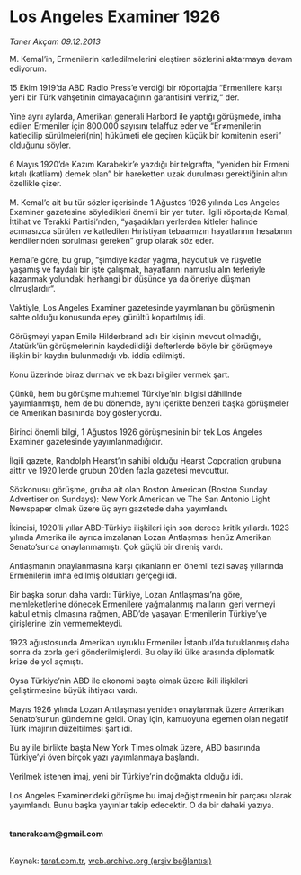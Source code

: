 # Los Angeles Examiner 1926

*Taner Akçam 09.12.2013*

<div class="yazi">M. Kemal’in, Ermenilerin katledilmelerini eleştiren sözlerini aktarmaya devam ediyorum.<br/><br/>15 Ekim 1919’da ABD Radio Press’e verdiği bir röportajda “Ermenilere karşı yeni bir Türk vahşetinin olmayacağının garantisini veririz,“ der.<br/><br/>Yine aynı aylarda, Amerikan generali Harbord ile yaptığı görüşmede, imha edilen Ermeniler için 800.000 sayısını telaffuz eder ve “Er≠menilerin katledilip sürülmeleri(nin) hükümeti ele geçiren küçük bir komitenin eseri” olduğunu söyler.<br/><br/>6 Mayıs 1920’de Kazım Karabekir’e yazdığı bir telgrafta, “yeniden bir Ermeni kıtalı (katliamı) demek olan” bir hareketten uzak durulması gerektiğinin altını özellikle çizer.<br/><br/>M. Kemal’e ait bu tür sözler içerisinde 1 Ağustos 1926 yılında Los Angeles Examiner gazetesine söyledikleri önemli bir yer tutar. İlgili röportajda Kemal, İttihat ve Terakki Partisi’nden, “yaşadıkları yerlerden kitleler halinde acımasızca sürülen ve katledilen Hıristiyan tebaamızın hayatlarının hesabının kendilerinden sorulması gereken” grup olarak söz eder.<br/><br/>Kemal’e göre, bu grup, “şimdiye kadar yağma, haydutluk ve rüşvetle yaşamış ve faydalı bir işte çalışmak, hayatlarını namuslu alın terleriyle kazanmak yolundaki herhangi bir düşünce ya da öneriye düşman olmuşlardır“.<br/><br/>Vaktiyle, Los Angeles Examiner gazetesinde yayımlanan bu görüşmenin sahte olduğu konusunda epey gürültü kopartılmış idi.<br/><br/>Görüşmeyi yapan Emile Hilderbrand adlı bir kişinin mevcut olmadığı, Atatürk’ün görüşmelerinin kaydedildiği defterlerde böyle bir görüşmeye ilişkin bir kaydın bulunmadığı vb. iddia edilmişti.<br/><br/>Konu üzerinde biraz durmak ve ek bazı bilgiler vermek şart.<br/><br/>Çünkü, hem bu görüşme muhtemel Türkiye’nin bilgisi dâhilinde yayımlanmıştı, hem de bu dönemde, aynı içerikte benzeri başka görüşmeler de Amerikan basınında boy gösteriyordu.<br/><br/>Birinci önemli bilgi, 1 Ağustos 1926 görüşmesinin bir tek Los Angeles Examiner gazetesinde yayımlanmadığıdır.<br/><br/>İlgili gazete, Randolph Hearst’ın sahibi olduğu Hearst Coporation grubuna aittir ve 1920’lerde grubun 20’den fazla gazetesi mevcuttur.<br/><br/>Sözkonusu görüşme, gruba ait olan Boston American (Boston Sunday Advertiser on Sundays): New York American ve The San Antonio Light Newspaper olmak üzere üç ayrı gazetede daha yayımlandı.<br/><br/>İkincisi, 1920’li yıllar ABD-Türkiye ilişkileri için son derece kritik yıllardı. 1923 yılında Amerika ile ayrıca imzalanan Lozan Antlaşması henüz Amerikan Senato’sunca onaylanmamıştı. Çok güçlü bir direniş vardı.<br/><br/>Antlaşmanın onaylanmasına karşı çıkanların en önemli tezi savaş yıllarında Ermenilerin imha edilmiş oldukları gerçeği idi.<br/><br/>Bir başka sorun daha vardı: Türkiye, Lozan Antlaşması’na göre, memleketlerine dönecek Ermenilere yağmalanmış mallarını geri vermeyi kabul etmiş olmasına rağmen, ABD’de yaşayan Ermenilerin Türkiye’ye girişlerine izin vermemekteydi.<br/><br/>1923 ağustosunda Amerikan uyruklu Ermeniler İstanbul’da tutuklanmış daha sonra da zorla geri gönderilmişlerdi. Bu olay iki ülke arasında diplomatik krize de yol açmıştı.<br/><br/>Oysa Türkiye’nin ABD ile ekonomi başta olmak üzere ikili ilişkileri geliştirmesine büyük ihtiyacı vardı.<br/><br/>Mayıs 1926 yılında Lozan Antlaşması yeniden onaylanmak üzere Amerikan Senato’sunun gündemine geldi. Onay için, kamuoyuna egemen olan negatif Türk imajının düzeltilmesi şart idi.<br/><br/>Bu ay ile birlikte başta New York Times olmak üzere, ABD basınında Türkiye’yi öven birçok yazı yayımlanmaya başlandı.<br/><br/>Verilmek istenen imaj, yeni bir Türkiye’nin doğmakta olduğu idi.<br/><br/>Los Angeles Examiner’deki görüşme bu imaj değiştirmenin bir parçası olarak yayımlandı. Bunu başka yayınlar takip edecektir. O da bir dahaki yazıya.<br/><br/><br/><b>tanerakcam@gmail.com</b><br/><br/>
</div>

Kaynak: [taraf.com.tr](http://www.taraf.com.tr:80/taner-akcam/makale-los-angeles-examiner-1926.htm), [web.archive.org (arşiv bağlantısı)](http://web.archive.org/web/20131211013347/http://www.taraf.com.tr:80/taner-akcam/makale-los-angeles-examiner-1926.htm)
